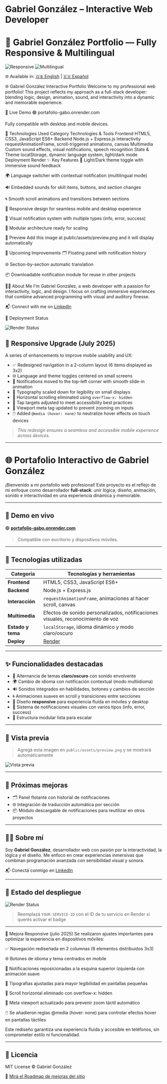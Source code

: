 # Gabriel González – Interactive Web Developer

# 🚀 Gabriel González Portfolio — Fully Responsive & Multilingual

![Responsive](https://img.shields.io/badge/Responsive-100%25-brightgreen)
![Multilingual](https://img.shields.io/badge/Multilingual-EN%20%7C%20ES-blue)


🌐 Available in: [🇬🇧 English](#-gabriel-gonzález-interactive-portfolio) | [🇪🇸 Español](#-portafolio-interactivo-de-gabriel-gonzález)


🌐 Gabriel González Interactive Portfolio
Welcome to my professional web portfolio! This project reflects my approach as a full-stack developer: blending logic, design, animation, sound, and interactivity into a dynamic and memorable experience.

🚀 Live Demo
🟢 portafolio-gabo.onrender.com

Fully compatible with desktop and mobile devices.

🧰 Technologies Used
Category	Technologies & Tools
Frontend	HTML5, CSS3, JavaScript ES6+
Backend	Node.js + Express.js
Interactivity	requestAnimationFrame, scroll-triggered animations, canvas
Multimedia	Custom sound effects, visual notifications, speech recognition
State & Theme	localStorage, dynamic language system, light/dark mode
Deployment	Render
✨ Key Features
🎨 Light/Dark theme toggle with immersive sound feedback

🌍 Language switcher with contextual notification (multilingual mode)

🔊 Embedded sounds for skill items, buttons, and section changes

🌀 Smooth scroll animations and transitions between sections

📲 Responsive design for seamless mobile and desktop experience

📩 Visual notification system with multiple types (info, error, success)

🧠 Modular architecture ready for scaling

📸 Preview
Add this image at public/assets/preview.png and it will display automatically


🔧 Upcoming Improvements
🗂️ Floating panel with notification history

🌐 Section-by-section automatic translation

📦 Downloadable notification module for reuse in other projects

🙋‍♂️ About Me
I'm Gabriel González, a web developer with a passion for interactivity, logic, and design. I focus on crafting immersive experiences that combine advanced programming with visual and auditory finesse.

📬 Connect with me on [LinkedIn](https://www.linkedin.com/in/tu-link/)

📡 Deployment Status

![Render Status](https://render.com/api/v1/services/YOUR-SERVICE-ID/deploys/badge)

## 📱 Responsive Upgrade (July 2025)

A series of enhancements to improve mobile usability and UX:

- ✅ Redesigned navigation in a 2-column layout (6 items displayed as 3x2)
- 🌐 Language and theme toggles centered on small screens
- 🔔 Notifications moved to the top-left corner with smooth slide-in animation
- 🧼 Typography scaled down for legibility on small displays
- 🚫 Horizontal scrolling eliminated using `overflow-x: hidden`
- 📏 Tap targets adjusted to meet accessibility best practices
- 🎯 Viewport meta tag updated to prevent zooming on inputs
- 🖱️ Added `@media (hover: none)` to neutralize hover effects on touch devices

> _This redesign ensures a seamless and accessible mobile experience across devices._



---------------------------------------------------------------------

# 🌐 Portafolio Interactivo de Gabriel González

¡Bienvenido a mi portafolio web profesional! Este proyecto es el reflejo de mi enfoque como desarrollador **full-stack**: unir lógica, diseño, animación, sonido e interactividad en una experiencia dinámica y memorable.

---

## 🚀 Demo en vivo

🟢 **[portafolio-gabo.onrender.com](https://portafolio-gabo.onrender.com)**

> Compatible con escritorio y dispositivos móviles.

---

## 🧰 Tecnologías utilizadas

| Categoría     | Tecnologías y herramientas |
|--------------|----------------------------|
| **Frontend** | HTML5, CSS3, JavaScript ES6+ |
| **Backend**  | Node.js + Express.js        |
| **Interacción** | `requestAnimationFrame`, animaciones al hacer scroll, canvas |
| **Multimedia** | Efectos de sonido personalizados, notificaciones visuales, reconocimiento de voz |
| **Estado y tema** | `localStorage`, idioma dinámico y modo claro/oscuro |
| **Deploy**   | [Render](https://render.com/) |

---

## ✨ Funcionalidades destacadas

- 🎨 Alternancia de temas **claro/oscuro** con sonido envolvente
- 🌍 Cambio de idioma con notificación contextual (modo multiidioma)
- 🔊 Sonidos integrados en habilidades, botones y cambios de sección
- 🌀 Animaciones suaves en scroll y transiciones entre secciones
- 📲 Diseño **responsive** para experiencia fluida en móviles y desktop
- 📩 Sistema de notificaciones visuales con varios tipos (info, error, success)
- 🧠 Estructura modular lista para escalar

---

## 📸 Vista previa

> Agregá esta imagen en `public/assets/preview.png` y se mostrará automáticamente

![Vista previa](./public/assets/preview.png)

---

## 🔧 Próximas mejoras

- 🗂️ Panel flotante con historial de notificaciones
- 🌐 Integración de traducción automática por sección
- 📦 Módulo descargable de notificaciones para reutilizar en otros proyectos

---

## 🙋‍♂️ Sobre mí

Soy **Gabriel González**, desarrollador web con pasión por la interactividad, la lógica y el diseño. Me enfoco en crear experiencias inmersivas que combinan programación avanzada con sensibilidad visual y sonora.

📬 Conectá conmigo en [LinkedIn](https://www.linkedin.com/in/tu-link/)

---

## 📡 Estado del despliegue

![Render Status](https://render.com/api/v1/services/YOUR-SERVICE-ID/deploys/badge)

> Reemplazá `YOUR-SERVICE-ID` con el ID de tu servicio en Render si querés activar el badge

---

📱 Mejora Responsive (julio 2025)
Se realizaron ajustes importantes para optimizar la experiencia en dispositivos móviles:

✅ Navegación rediseñada en 2 columnas (6 elementos distribuidos 3x3)

🌐 Botones de idioma y tema centrados en mobile

🔔 Notificaciones reposicionadas a la esquina superior izquierda con animación suave

🧼 Tipografías ajustadas para mayor legibilidad en pantallas pequeñas

🚫 Scroll horizontal eliminado con overflow-x: hidden

🎯 Meta viewport actualizado para prevenir zoom táctil automático

🖱️ Se añadieron reglas @media (hover: none) para controlar efectos hover en pantallas táctiles

Este rediseño garantiza una experiencia fluida y accesible en teléfonos, sin comprometer estilo ni funcionalidad.


---

## 📜 Licencia

MIT License © Gabriel González

📌 [Mirá el Roadmap de mejoras del sitio](./ROADMAP.md)